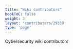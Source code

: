 ```yaml
---
title: "Wiki contributors"
bookToC: false
weight: 3
layout: 'contributors/29389'
type: 'page'
---
```


Cybersecurity wiki contributors

